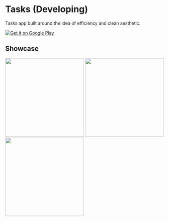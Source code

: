# Tasks (Developing)
Tasks app built around the idea of efficiency and clean aesthetic.

<a href='https://play.google.com/store/apps/details?id=com.tenla.tasks&pcampaignid=MKT-Other-global-all-co-prtnr-py-PartBadge-Mar2515-1'><img alt='Get it on Google Play' src='https://play.google.com/intl/en_us/badges/images/generic/en_badge_web_generic.png'/></a>

## Showcase
<img src="https://github.com/greenplanets/tasks/blob/master/docs/images/create_category.gif" width="250" />
<img src="https://github.com/greenplanets/tasks/blob/master/docs/images/create_task_list.gif" width="250" />
<img src="https://github.com/greenplanets/tasks/blob/master/docs/images/create_task.gif" width="250" />
